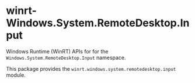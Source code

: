 <!-- warning: Please don't edit this file. It was automatically generated. -->

# winrt-Windows.System.RemoteDesktop.Input

Windows Runtime (WinRT) APIs for for the `Windows.System.RemoteDesktop.Input` namespace.

This package provides the `winrt.windows.system.remotedesktop.input` module.
